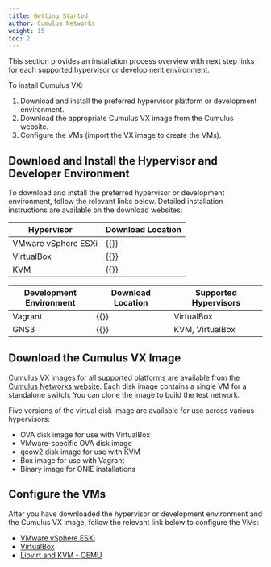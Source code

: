 ```yaml
---
title: Getting Started
author: Cumulus Networks
weight: 15
toc: 2
---
```

This section provides an installation process overview with next step links for each supported hypervisor or development environment.

To install Cumulus VX:

1. Download and install the preferred hypervisor platform or development environment.
2. Download the appropriate Cumulus VX image from the Cumulus website.
3. Configure the VMs (import the VX image to create the VMs).

## Download and Install the Hypervisor and Developer Environment

To download and install the preferred hypervisor or development environment, follow the relevant links below. Detailed installation instructions are available on the download websites:

| <div style="width:150px">Hypervisor | Download Location |
| ------------------- | --------------------------------------------------------------- |
| VMware vSphere ESXi | {{<exlink url="http://www.vmware.com/products/vsphere.html" >}} |
| VirtualBox          | {{<exlink url="https://www.virtualbox.org/wiki/Downloads" >}}   |
| KVM                 | {{<exlink url="http://www.qemu-project.org/download/" >}}       |

| <div style="width:150px">Development Environment | Download Location | Supported Hypervisors |
| ---------| ---------------------------------------------------------------| --------------- |
| Vagrant  | {{<exlink url="https://www.vagrantup.com/downloads.html" >}}   | VirtualBox      |
| GNS3     | {{<exlink url="https://community.gns3.com/software" >}}        | KVM, VirtualBox |

## Download the Cumulus VX Image

Cumulus VX images for all supported platforms are available from the [Cumulus Networks website](https://cumulusnetworks.com/products/cumulus-vx/download/). Each disk image contains a single VM for a standalone switch. You can clone the image to build the test network.

Five versions of the virtual disk image are available for use across various hypervisors:

- OVA disk image for use with VirtualBox
- VMware-specific OVA disk image
- qcow2 disk image for use with KVM
- Box image for use with Vagrant
- Binary image for ONIE installations

## Configure the VMs

After you have downloaded the hypervisor or development environment and the Cumulus VX image, follow the relevant link below to configure the VMs:

- [VMware vSphere ESXi](VMware-vSphere-ESXi-5.5/)
- [VirtualBox](VirtualBox/)
- [Libvirt and KVM - QEMU](Libvirt-and-KVM-QEMU/)
